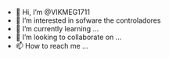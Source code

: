 - 👋 Hi, I’m @VIKMEG1711
- 👀 I’m interested in sofware the controladores
- 🌱 I’m currently learning ...
- 💞️ I’m looking to collaborate on ...
- 📫 How to reach me ...

<!---
VIKMEG1711/VIKMEG1711 is a ✨ special ✨ repository because its `README.md` (this file) appears on your GitHub profile.
You can click the Preview link to take a look at your changes.
--->
